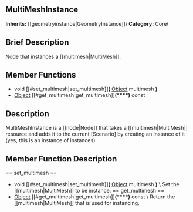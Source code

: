 ##  MultiMeshInstance  
**Inherits:** [[geometryinstance|GeometryInstance]]\\
**Category:** Core\\
##  Brief Description  
Node that instances a [[multimesh|MultiMesh]].
##  Member Functions 
  * void [[#set_multimesh|set_multimesh]]**(** [Object](class_object) multimesh **)**
  * [Object](class_object) [[#get_multimesh|get_multimesh]]**(****)** const
##  Description  
MultiMeshInstance is a [[node|Node]] that takes a [[multimesh|MultiMesh]] resource and adds it to the current [Scenario] by creating an instance of it (yes, this is an instance of instances).
##  Member Function Description  
==  set_multimesh  ==
  * void [[#set_multimesh|set_multimesh]]**(** [Object](class_object) multimesh **)**
\\
Set the [[multimesh|MultiMesh]] to be instance.
==  get_multimesh  ==
  * [Object](class_object) [[#get_multimesh|get_multimesh]]**(****)** const
\\
Return the [[multimesh|MultiMesh]] that is used for instancing.

